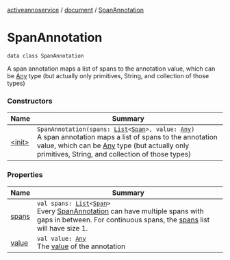 [activeannoservice](../../index.md) / [document](../index.md) / [SpanAnnotation](./index.md)

# SpanAnnotation

`data class SpanAnnotation`

A span annotation maps a list of spans to the annotation value, which can be [Any](https://kotlinlang.org/api/latest/jvm/stdlib/kotlin/-any/index.html) type
(but actually only primitives, String, and collection of those types)

### Constructors

| Name | Summary |
|---|---|
| [&lt;init&gt;](-init-.md) | `SpanAnnotation(spans: `[`List`](https://kotlinlang.org/api/latest/jvm/stdlib/kotlin.collections/-list/index.html)`<`[`Span`](../-span/index.md)`>, value: `[`Any`](https://kotlinlang.org/api/latest/jvm/stdlib/kotlin/-any/index.html)`)`<br>A span annotation maps a list of spans to the annotation value, which can be [Any](https://kotlinlang.org/api/latest/jvm/stdlib/kotlin/-any/index.html) type (but actually only primitives, String, and collection of those types) |

### Properties

| Name | Summary |
|---|---|
| [spans](spans.md) | `val spans: `[`List`](https://kotlinlang.org/api/latest/jvm/stdlib/kotlin.collections/-list/index.html)`<`[`Span`](../-span/index.md)`>`<br>Every [SpanAnnotation](./index.md) can have multiple spans with gaps in between. For continuous spans, the [spans](spans.md) list will have size 1. |
| [value](value.md) | `val value: `[`Any`](https://kotlinlang.org/api/latest/jvm/stdlib/kotlin/-any/index.html)<br>The [value](value.md) of the annotation |
